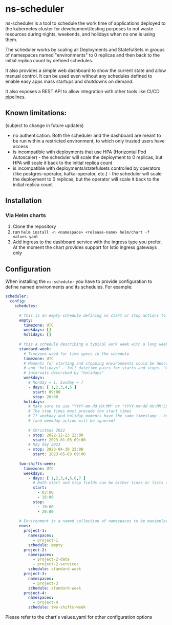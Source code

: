 # ns-scheduler

ns-scheduler is a tool to schedule the work time of applications deployed to the kubernetes cluster 
for development/testing purposes to not waste resources during nights, weekends, and holidays
when no one is using them.

The scheduler works by scaling all Deployments and StatefulSets in groups of namespaces named "environments"
to 0 replicas and then back to the initial replica count by defined schedules. 

It also provides a simple web dashboard to show the current state and allow manual control. It can be used even 
without any schedules defined to enable easy apps mass startups and shutdowns on demand.

It also exposes a REST API to allow integration with other tools like CI/CD pipelines. 

## Known limitations:
(subject to change in future updates)

- no authentication. Both the scheduler and the dashboard are meant to be run within a restricted environment, to which only trusted users have access
- is incompatible with deployments that use HPA (Horizontal Pod Autoscaler) - the scheduler will scale the deployment to 0 replicas, but HPA will scale it back to the initial replica count
- is incompatible with deployments/statefulsets controlled by operators (like postgres-operator, kafka-operator, etc.) - the scheduler will scale the deployment to 0 replicas, but the operator will scale it back to the initial replica count

## Installation

### Via Helm charts

1) Clone the repository
2) run ```helm install -n <namespace> <release-name> helm/chart -f values.yaml```
3) Add ingress to the dashboard service with the ingress type you prefer. At the moment the chart provides support for Istio ingress gateways only

## Configuration

When installing the `ns-scheduler` you have to provide configuration to define named environments and its schedules.
For example:

```yaml
scheduler:
  config:
    schedules:
    
      # this is an empty schedule defining no start or stop actions to use with environments you want to controll manually
      empty:
        timezone: UTC
        weekdays: []
        holidays: []
    
      # this a schedule describing a typical work week with a long weekend
      standard-week:
        # Timezone used for time specs in the schedule
        timezone: UTC
        # Moments for starting and stopping environments could be described with "weekdays" - a weekly schedule
        # and "holidays" - full datetime pairs for starts and stops. "Weekdays" schedules do not apply inside time
        # intervals described by "holidays"
        weekdays:
          # Monday = 1, Sunday = 7
          - days: [ 1,2,3,4,5 ]
            start: 09:00
            stop: 20:00
        holidays:
          # Make sure to use "YYYY-mm-dd HH:MM" or "YYYY-mm-dd HH:MM:SS" formats for start and stop times
          # The stop times must precede the start times
          # If weekday and holiday moments have the same timestamp - holiday action will be performed
          # (and weekday action will be ignored)
        
          # Christmas 2022
          - stop: 2022-12-23 22:00
            start: 2023-01-03 09:00
          # May day 2023
          - stop: 2023-04-30 22:00
            start: 2023-05-03 09:00
      
      two-shifts-week:
        timezone: UTC
        weekdays:  
          - days: [ 1,2,3,4,5,6,7 ]
            # Both start and stop fields can be either times or lists of times
            start:
              - 03:00
              - 16:00
            stop:
              - 10:00
              - 20:00
  
      # Environment is a named collection of namespaces to be manipulated as a whole
      envs:
        project-1:
          namespaces:
            - project-1
          schedule: empty
        project-2:
          namespaces:
            - project-2-data
            - project-2-services
          schedule: standard-week
        project-3:
          namespaces:
            - project-3
          schedule: standard-week
        project-4:
          namespaces:
            - project-4
          schedule: two-shifts-week

```

Please refer to the chart's values.yaml for other configuration options

